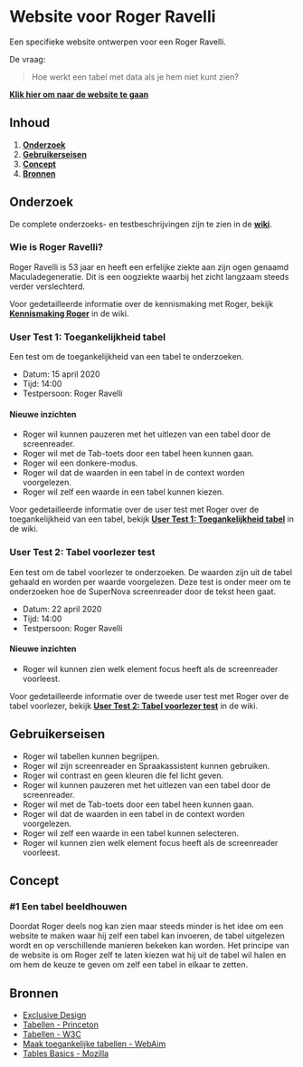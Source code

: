 # Website voor Roger Ravelli

Een specifieke website ontwerpen voor een Roger Ravelli.

De vraag:

> Hoe werkt een tabel met data als je hem niet kunt zien?

[**Klik hier om naar de website te gaan**](https://qiubee.github.io/web-design/)

## Inhoud

1. [**Onderzoek**](#onderzoek)
2. [**Gebruikerseisen**](#gebruikerseisen)
3. [**Concept**](#concept)
4. [**Bronnen**](#bronnen)

## Onderzoek

De complete onderzoeks- en testbeschrijvingen zijn te zien in de [**wiki**](https://github.com/qiubee/web-design/wiki).

### Wie is Roger Ravelli?

Roger Ravelli is 53 jaar en heeft een erfelijke ziekte aan zijn ogen genaamd Maculadegeneratie. Dit is een oogziekte waarbij het zicht langzaam steeds verder verslechterd.

Voor gedetailleerde informatie over de kennismaking met Roger, bekijk [**Kennismaking Roger**](https://github.com/qiubee/web-design/wiki/Kennismaking-Roger) in de wiki.

### User Test 1: Toegankelijkheid tabel

Een test om de toegankelijkheid van een tabel te onderzoeken.

* Datum: 15 april 2020
* Tijd: 14:00
* Testpersoon: Roger Ravelli

#### Nieuwe inzichten

* Roger wil kunnen pauzeren met het uitlezen van een tabel door de screenreader.
* Roger wil met de Tab-toets door een tabel heen kunnen gaan.
* Roger wil een donkere-modus.
* Roger wil dat de waarden in een tabel in de context worden voorgelezen.
* Roger wil zelf een waarde in een tabel kunnen kiezen.

Voor gedetailleerde informatie over de user test met Roger over de toegankelijkheid van een tabel, bekijk [**User Test 1: Toegankelijkheid tabel**](https://github.com/qiubee/web-design/wiki/User-Test-1:-Toegankelijkheid-tabel) in de wiki.

### User Test 2: Tabel voorlezer test

Een test om de tabel voorlezer te onderzoeken. De waarden zijn uit de tabel gehaald en worden per waarde voorgelezen. Deze test is onder meer om te onderzoeken hoe de SuperNova screenreader door de tekst heen gaat.

* Datum: 22 april 2020
* Tijd: 14:00
* Testpersoon: Roger Ravelli

#### Nieuwe inzichten

* Roger wil kunnen zien welk element focus heeft als de screenreader voorleest.

Voor gedetailleerde informatie over de tweede user test met Roger over de tabel voorlezer, bekijk [**User Test 2: Tabel voorlezer test**](https://github.com/qiubee/web-design/wiki/User-Test-2:-Tabel-voorlezer-test) in de wiki.

## Gebruikerseisen

* Roger wil tabellen kunnen begrijpen.
* Roger wil zijn screenreader en Spraakassistent kunnen gebruiken.
* Roger wil contrast en geen kleuren die fel licht geven.
* Roger wil kunnen pauzeren met het uitlezen van een tabel door de screenreader.
* Roger wil met de Tab-toets door een tabel heen kunnen gaan.
* Roger wil dat de waarden in een tabel in de context worden voorgelezen.
* Roger wil zelf een waarde in een tabel kunnen selecteren.
* Roger wil kunnen zien welk element focus heeft als de screenreader voorleest.

## Concept

### #1 Een tabel beeldhouwen

Doordat Roger deels nog kan zien maar steeds minder is het idee om een website te maken waar hij zelf een tabel kan invoeren, de tabel uitgelezen wordt en op verschillende manieren bekeken kan worden. Het principe van de website is om Roger zelf te laten kiezen wat hij uit de tabel wil halen en om hem de keuze te geven om zelf een tabel in elkaar te zetten.

## Bronnen

* [Exclusive Design](https://exclusive-design.vasilis.nl/)
* [Tabellen - Princeton](https://accessibility.princeton.edu/resources/drupal-checklist/tables)
* [Tabellen - W3C](https://www.w3.org/WAI/tutorials/tables/)
* [Maak toegankelijke tabellen - WebAim](https://webaim.org/techniques/tables/data)
* [Tables Basics - Mozilla](https://developer.mozilla.org/en-US/docs/Learn/HTML/Tables/Basics)
